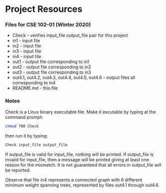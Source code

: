 # Project Resources


### Files for CSE 102-01 (Winter 2020)
- Check - verifies input_file output_file pair for this project
- in1 - input file
- in2 - input file
- in3 - input file
- in4 - input tile
- out1 - output file corresponding to in1
- out2 - output file corresponding to in2
- out3 - output file corresponding to in3
- out4.1, out4.2, out4.3, out4.4, out4.5, out4.6 - output files all corresponding to in4
- README.md - this file


### Notes
Check is a Linux binary executable file.  Make it excutable by typing at the command prompt: 

```sh
chmod 700 Check
```
then run it by typing:

```sh
Check input_file output_file
```

If output_file is valid for input_file, nothing will be printed.  If output_file is invalid for input_file, then a message will be printed giving at least one reason for the mismatch.  It is not guaranteed that all errors in output_file will be reported.

Observe that file in4 represents a connected graph with 6 different minimum weight spanning trees, represented by files out4.1 through out4.6. 

